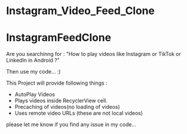 # Instagram_Video_Feed_Clone
# InstagramFeedClone

Are you searchinng for : 
"How to play videos like Instagram or TikTok or LinkedIn in Android ?"

Then use my code... :)

This Project will provide following things : 

- AutoPlay Videos
- Plays videos inside RecyclerView cell.
- Precaching of videos(no loading of videos)
- Uses remote video URLs (these are not local videos)


please let me know if you find any issue in my code...

